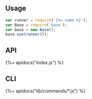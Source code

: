 ## Usage

```js
var runner = require('{%= name %}');
var Base = require('base');
var base = new Base();
base.use(runner());
```

## API
{%= apidocs("index.js") %}

## CLI
{%= apidocs("lib/commands/*.js") %}
